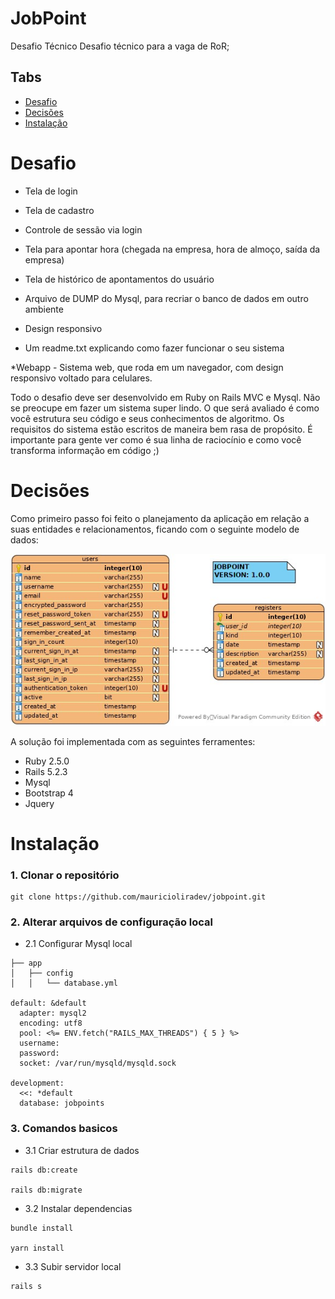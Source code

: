 # JobPoint

Desafio Técnico Desafio técnico para a vaga de RoR;

## Tabs

- [Desafio](#Desafio)
- [Decisões](#Decisões)
- [Instalação](#Instalação)

# Desafio

- Tela de login

- Tela de cadastro

- Controle de sessão via login

- Tela para apontar hora (chegada na empresa, hora de almoço, saída da empresa)

- Tela de histórico de apontamentos do usuário

- Arquivo de DUMP do Mysql, para recriar o banco de dados em outro ambiente

- Design responsivo

- Um readme.txt explicando como fazer funcionar o seu sistema



*Webapp - Sistema web, que roda em um navegador, com design responsivo voltado para celulares.



Todo o desafio deve ser desenvolvido em Ruby on Rails MVC e Mysql. Não se preocupe em fazer um sistema super lindo. O que será avaliado é como você estrutura seu código e seus conhecimentos de algoritmo. Os requisitos do sistema estão escritos de maneira bem rasa de propósito. É importante para gente ver como é sua linha de raciocínio e como você transforma informação em código ;)


# Decisões

Como primeiro passo foi feito o planejamento da aplicação em relação a suas entidades e relacionamentos, ficando com o seguinte modelo de dados:

![Alt text](doc/job_point_v1.jpeg?raw=true "DER")


A solução foi implementada com as seguintes ferramentes:

- Ruby 2.5.0
- Rails 5.2.3
- Mysql
- Bootstrap 4
- Jquery

# Instalação

 ### 1. Clonar o repositório

```
git clone https://github.com/mauricioliradev/jobpoint.git
```
### 2. Alterar arquivos de configuração local

- 2.1 Configurar Mysql local
```
├── app
│   ├── config
│   │   └── database.yml

default: &default
  adapter: mysql2
  encoding: utf8
  pool: <%= ENV.fetch("RAILS_MAX_THREADS") { 5 } %>
  username: 
  password: 
  socket: /var/run/mysqld/mysqld.sock

development:
  <<: *default
  database: jobpoints
```
### 3. Comandos basicos

- 3.1 Criar estrutura de dados
```
rails db:create

rails db:migrate
```
- 3.2 Instalar dependencias
```
bundle install

yarn install
```
- 3.3 Subir servidor local
```
rails s

```
